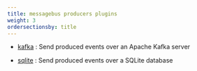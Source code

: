 ```yaml
---
title: messagebus producers plugins
weight: 3
ordersectionsby: title
---
```



- [kafka](./kafka) : Send produced events over an Apache Kafka server

- [sqlite](./sqlite) : Send produced events over a SQLite database
